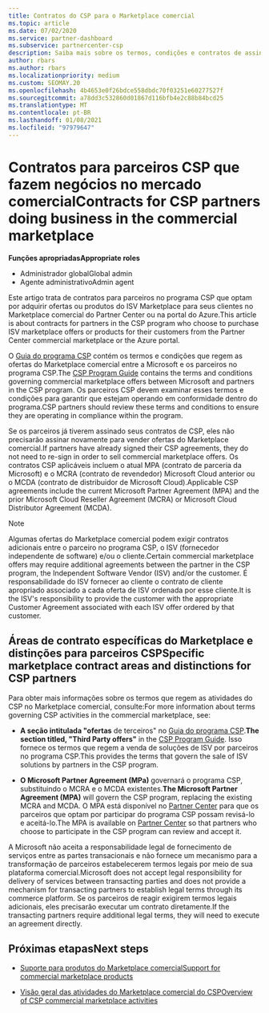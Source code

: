 ```yaml
---
title: Contratos do CSP para o Marketplace comercial
ms.topic: article
ms.date: 07/02/2020
ms.service: partner-dashboard
ms.subservice: partnercenter-csp
description: Saiba mais sobre os termos, condições e contratos de assinaturas para produtos ISV de terceiros adquiridos por parceiros do CSP no mercado comercial.
author: rbars
ms.author: rbars
ms.localizationpriority: medium
ms.custom: SEOMAY.20
ms.openlocfilehash: 4b4653e0f26bdce558dbdc70f03251e60277527f
ms.sourcegitcommit: a78dd3c532860d01867d116bfb4e2c88b84bcd25
ms.translationtype: MT
ms.contentlocale: pt-BR
ms.lasthandoff: 01/08/2021
ms.locfileid: "97979647"
---
```

# <a name="contracts-for-csp-partners-doing-business-in-the-commercial-marketplace"></a><span data-ttu-id="5a01a-103">Contratos para parceiros CSP que fazem negócios no mercado comercial</span><span class="sxs-lookup"><span data-stu-id="5a01a-103">Contracts for CSP partners doing business in the commercial marketplace</span></span>


<span data-ttu-id="5a01a-104">**Funções apropriadas**</span><span class="sxs-lookup"><span data-stu-id="5a01a-104">**Appropriate roles**</span></span>

- <span data-ttu-id="5a01a-105">Administrador global</span><span class="sxs-lookup"><span data-stu-id="5a01a-105">Global admin</span></span>
- <span data-ttu-id="5a01a-106">Agente administrativo</span><span class="sxs-lookup"><span data-stu-id="5a01a-106">Admin agent</span></span>

<span data-ttu-id="5a01a-107">Este artigo trata de contratos para parceiros no programa CSP que optam por adquirir ofertas ou produtos do ISV Marketplace para seus clientes no Marketplace comercial do Partner Center ou na portal do Azure.</span><span class="sxs-lookup"><span data-stu-id="5a01a-107">This article is about contracts for partners in the CSP program who choose to purchase ISV marketplace offers or products for their customers from the Partner Center commercial marketplace or the Azure portal.</span></span>

<span data-ttu-id="5a01a-108">O [Guia do programa CSP](https://go.microsoft.com/fwlink/p/?LinkId=617100) contém os termos e condições que regem as ofertas do Marketplace comercial entre a Microsoft e os parceiros no programa CSP.</span><span class="sxs-lookup"><span data-stu-id="5a01a-108">The [CSP Program Guide](https://go.microsoft.com/fwlink/p/?LinkId=617100) contains the terms and conditions governing commercial marketplace offers between Microsoft and partners in the CSP program.</span></span> <span data-ttu-id="5a01a-109">Os parceiros CSP devem examinar esses termos e condições para garantir que estejam operando em conformidade dentro do programa.</span><span class="sxs-lookup"><span data-stu-id="5a01a-109">CSP partners should review these terms and conditions to ensure they are operating in compliance within the program.</span></span>  

<span data-ttu-id="5a01a-110">Se os parceiros já tiverem assinado seus contratos de CSP, eles não precisarão assinar novamente para vender ofertas do Marketplace comercial.</span><span class="sxs-lookup"><span data-stu-id="5a01a-110">If partners have already signed their CSP agreements, they do not need to re-sign in order to sell commercial marketplace offers.</span></span> <span data-ttu-id="5a01a-111">Os contratos CSP aplicáveis incluem o atual MPA (contrato de parceria da Microsoft) e o MCRA (contrato de revendedor) Microsoft Cloud anterior ou o MCDA (contrato de distribuidor de Microsoft Cloud).</span><span class="sxs-lookup"><span data-stu-id="5a01a-111">Applicable CSP agreements include the current Microsoft Partner Agreement (MPA) and the prior Microsoft Cloud Reseller Agreement (MCRA) or Microsoft Cloud Distributor Agreement (MCDA).</span></span>

>[!NOTE]
> <span data-ttu-id="5a01a-112">Algumas ofertas do Marketplace comercial podem exigir contratos adicionais entre o parceiro no programa CSP, o ISV (fornecedor independente de software) e/ou o cliente.</span><span class="sxs-lookup"><span data-stu-id="5a01a-112">Certain commercial marketplace offers may require additional agreements between the partner in the CSP program, the Independent Software Vendor (ISV) and/or the customer.</span></span> <span data-ttu-id="5a01a-113">É responsabilidade do ISV fornecer ao cliente o contrato de cliente apropriado associado a cada oferta de ISV ordenada por esse cliente.</span><span class="sxs-lookup"><span data-stu-id="5a01a-113">It is the ISV's responsibility to provide the customer with the appropriate Customer Agreement associated with each ISV offer ordered by that customer.</span></span>

## <a name="specific-marketplace-contract-areas-and-distinctions-for-csp-partners"></a><span data-ttu-id="5a01a-114">Áreas de contrato específicas do Marketplace e distinções para parceiros CSP</span><span class="sxs-lookup"><span data-stu-id="5a01a-114">Specific marketplace contract areas and distinctions for CSP partners</span></span>

<span data-ttu-id="5a01a-115">Para obter mais informações sobre os termos que regem as atividades do CSP no Marketplace comercial, consulte:</span><span class="sxs-lookup"><span data-stu-id="5a01a-115">For more information about terms governing CSP activities in the commercial marketplace, see:</span></span>

- <span data-ttu-id="5a01a-116">**A seção intitulada "ofertas** de terceiros" no [Guia do programa CSP](https://go.microsoft.com/fwlink/p/?LinkId=617100).</span><span class="sxs-lookup"><span data-stu-id="5a01a-116">**The section titled, "Third Party offers"** in the [CSP Program Guide](https://go.microsoft.com/fwlink/p/?LinkId=617100).</span></span> <span data-ttu-id="5a01a-117">Isso fornece os termos que regem a venda de soluções de ISV por parceiros no programa CSP.</span><span class="sxs-lookup"><span data-stu-id="5a01a-117">This provides the terms that govern the sale of ISV solutions by partners in the CSP program.</span></span>

- <span data-ttu-id="5a01a-118">**O Microsoft Partner Agreement (MPa)** governará o programa CSP, substituindo o MCRA e o MCDA existentes.</span><span class="sxs-lookup"><span data-stu-id="5a01a-118">**The Microsoft Partner Agreement (MPA)** will govern the CSP program, replacing the existing MCRA and MCDA.</span></span> <span data-ttu-id="5a01a-119">O MPA está disponível no [Partner Center](https://partner.microsoft.com/pcv/dashboard/overview) para que os parceiros que optam por participar do programa CSP possam revisá-lo e aceitá-lo.</span><span class="sxs-lookup"><span data-stu-id="5a01a-119">The MPA is available on [Partner Center](https://partner.microsoft.com/pcv/dashboard/overview) so that partners who choose to participate in the CSP program can review and accept it.</span></span>
  
<span data-ttu-id="5a01a-120">A Microsoft não aceita a responsabilidade legal de fornecimento de serviços entre as partes transacionais e não fornece um mecanismo para a transformação de parceiros estabelecerem termos legais por meio de sua plataforma comercial.</span><span class="sxs-lookup"><span data-stu-id="5a01a-120">Microsoft does not accept legal responsibility for delivery of services between transacting parties and does not provide a mechanism for transacting partners to establish legal terms through its commerce platform.</span></span> <span data-ttu-id="5a01a-121">Se os parceiros de reagir exigirem termos legais adicionais, eles precisarão executar um contrato diretamente.</span><span class="sxs-lookup"><span data-stu-id="5a01a-121">If the transacting partners require additional legal terms, they will need to execute an agreement directly.</span></span>

## <a name="next-steps"></a><span data-ttu-id="5a01a-122">Próximas etapas</span><span class="sxs-lookup"><span data-stu-id="5a01a-122">Next steps</span></span>

- [<span data-ttu-id="5a01a-123">Suporte para produtos do Marketplace comercial</span><span class="sxs-lookup"><span data-stu-id="5a01a-123">Support for commercial marketplace products</span></span>](csp-commercial-marketplace-support.md)

- [<span data-ttu-id="5a01a-124">Visão geral das atividades do Marketplace comercial do CSP</span><span class="sxs-lookup"><span data-stu-id="5a01a-124">Overview of CSP commercial marketplace activities</span></span>](csp-commercial-marketplace-overview.md)
